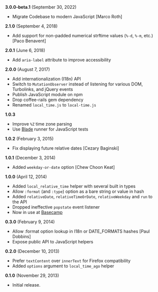 **3.0.0-beta.1** (September 30, 2022)

* Migrate Codebase to modern JavaScript [Marco Roth]

**2.1.0** (September 4, 2018)

* Add support for non-padded numerical strftime values (`%-d`, `%-m`, etc.) [Paco Benavent]

**2.0.1** (June 6, 2018)

* Add `aria-label` attribute to improve accessibility

**2.0.0** (August 7, 2017)

* Add internationalization (I18n) API
* Switch to `MutationObserver` instead of listening for various DOM, Turbolinks, and jQuery events
* Publish JavaScript module on npm
* Drop coffee-rails gem dependency
* Renamed `local_time.js` to `local-time.js`

**1.0.3**

* Improve `%Z` time zone parsing
* Use [Blade](https://github.com/javan/blade) runner for JavaScript tests

**1.0.2** (February 3, 2015)

* Fix displaying future relative dates [Cezary Baginski]

**1.0.1** (December 3, 2014)

* Added `weekday-or-date` option [Chew Choon Keat]

**1.0.0** (April 12, 2014)

* Added `local_relative_time` helper with several built in types
* Allow `:format` (and `:type`) option as a bare string or value in hash
* Added `relativeDate`, `relativeTimeOrDate`, `relativeWeekday` and `run` to the API
* Dropped ineffective `popstate` event listener
* Now in use at [Basecamp](https://basecamp.com/)

**0.3.0** (February 9, 2014)

* Allow :format option lookup in I18n or DATE_FORMATS hashes [Paul Dobbins]
* Expose public API to JavaScript helpers

**0.2.0** (December 10, 2013)

* Prefer `textContent` over `innerText` for Firefox compatibility
* Added `options` argument to `local_time_ago` helper

**0.1.0** (November 29, 2013)

* Initial release.
